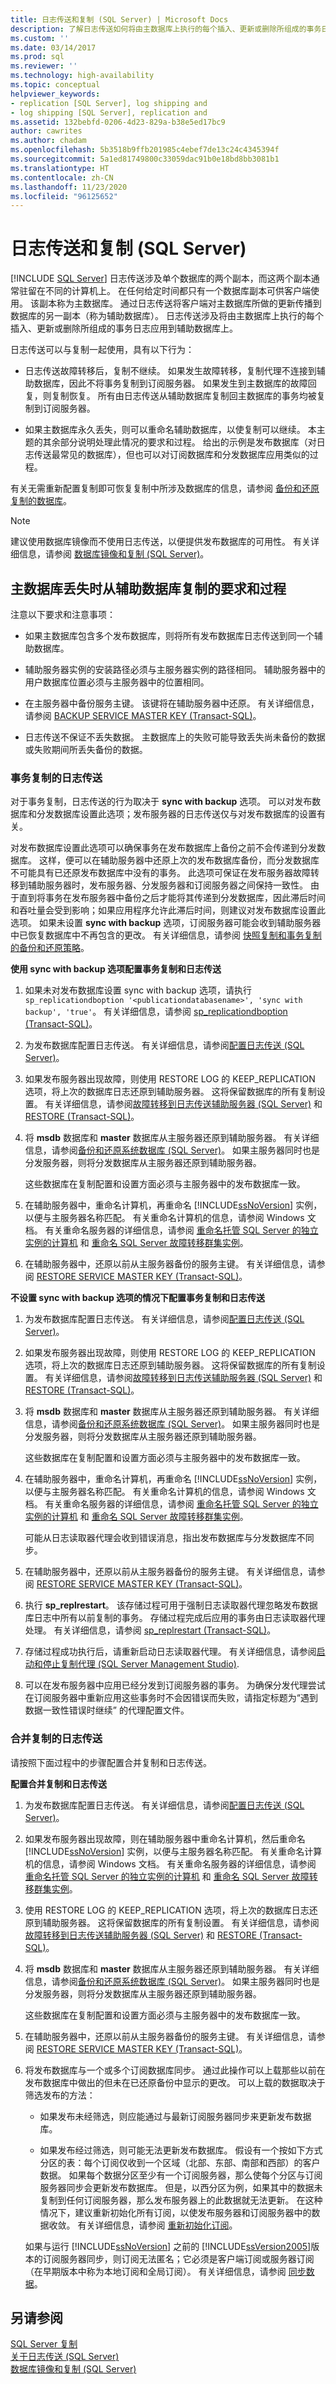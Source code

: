 ```yaml
---
title: 日志传送和复制 (SQL Server) | Microsoft Docs
description: 了解日志传送如何将由主数据库上执行的每个插入、更新或删除所组成的事务日志应用到辅助数据库上。
ms.custom: ''
ms.date: 03/14/2017
ms.prod: sql
ms.reviewer: ''
ms.technology: high-availability
ms.topic: conceptual
helpviewer_keywords:
- replication [SQL Server], log shipping and
- log shipping [SQL Server], replication and
ms.assetid: 132bebfd-0206-4d23-829a-b38e5ed17bc9
author: cawrites
ms.author: chadam
ms.openlocfilehash: 5b3518b9ffb201985c4ebef7de13c24c4345394f
ms.sourcegitcommit: 5a1ed81749800c33059dac91b0e18bd8bb3081b1
ms.translationtype: HT
ms.contentlocale: zh-CN
ms.lasthandoff: 11/23/2020
ms.locfileid: "96125652"
---
```

# <a name="log-shipping-and-replication-sql-server"></a>日志传送和复制 (SQL Server)
 [!INCLUDE [SQL Server](../../includes/applies-to-version/sqlserver.md)]
  日志传送涉及单个数据库的两个副本，而这两个副本通常驻留在不同的计算机上。 在任何给定时间都只有一个数据库副本可供客户端使用。 该副本称为主数据库。 通过日志传送将客户端对主数据库所做的更新传播到数据库的另一副本（称为辅助数据库）。 日志传送涉及将由主数据库上执行的每个插入、更新或删除所组成的事务日志应用到辅助数据库上。  
  
 日志传送可以与复制一起使用，具有以下行为：  
  
-   日志传送故障转移后，复制不继续。 如果发生故障转移，复制代理不连接到辅助数据库，因此不将事务复制到订阅服务器。 如果发生到主数据库的故障回复，则复制恢复。 所有由日志传送从辅助数据库复制回主数据库的事务均被复制到订阅服务器。  
  
-   如果主数据库永久丢失，则可以重命名辅助数据库，以使复制可以继续。 本主题的其余部分说明处理此情况的要求和过程。 给出的示例是发布数据库（对日志传送最常见的数据库），但也可以对订阅数据库和分发数据库应用类似的过程。  
  
 有关无需重新配置复制即可恢复复制中所涉及数据库的信息，请参阅 [备份和还原复制的数据库](../../relational-databases/replication/administration/back-up-and-restore-replicated-databases.md)。  
  
> [!NOTE]  
>  建议使用数据库镜像而不使用日志传送，以便提供发布数据库的可用性。 有关详细信息，请参阅 [数据库镜像和复制 (SQL Server)](../../database-engine/database-mirroring/database-mirroring-and-replication-sql-server.md)。  
  
## <a name="requirements-and-procedures-for-replicating-from-the-secondary-if-the-primary-is-lost"></a>主数据库丢失时从辅助数据库复制的要求和过程  
 注意以下要求和注意事项：  
  
-   如果主数据库包含多个发布数据库，则将所有发布数据库日志传送到同一个辅助数据库。  
  
-   辅助服务器实例的安装路径必须与主服务器实例的路径相同。 辅助服务器中的用户数据库位置必须与主服务器中的位置相同。  
  
-   在主服务器中备份服务主键。 该键将在辅助服务器中还原。 有关详细信息，请参阅 [BACKUP SERVICE MASTER KEY (Transact-SQL)](../../t-sql/statements/backup-service-master-key-transact-sql.md)。  
  
-   日志传送不保证不丢失数据。 主数据库上的失败可能导致丢失尚未备份的数据或失败期间所丢失备份的数据。  
  
### <a name="log-shipping-with-transactional-replication"></a>事务复制的日志传送  
 对于事务复制，日志传送的行为取决于 **sync with backup** 选项。 可以对发布数据库和分发数据库设置此选项；发布服务器的日志传送仅与对发布数据库的设置有关。  
  
 对发布数据库设置此选项可以确保事务在发布数据库上备份之前不会传递到分发数据库。 这样，便可以在辅助服务器中还原上次的发布数据库备份，而分发数据库不可能具有已还原发布数据库中没有的事务。 此选项可保证在发布服务器故障转移到辅助服务器时，发布服务器、分发服务器和订阅服务器之间保持一致性。 由于直到将事务在发布服务器中备份之后才能将其传递到分发数据库，因此滞后时间和吞吐量会受到影响；如果应用程序允许此滞后时间，则建议对发布数据库设置此选项。 如果未设置 **sync with backup** 选项，订阅服务器可能会收到辅助服务器中已恢复数据库中不再包含的更改。 有关详细信息，请参阅 [快照复制和事务复制的备份和还原策略](../../relational-databases/replication/administration/strategies-for-backing-up-and-restoring-snapshot-and-transactional-replication.md)。  
  
 **使用 sync with backup 选项配置事务复制和日志传送**  
  
1.  如果未对发布数据库设置 sync with backup 选项，请执行 `sp_replicationdboption '<publicationdatabasename>', 'sync with backup', 'true'`。 有关详细信息，请参阅 [sp_replicationdboption (Transact-SQL)](../../relational-databases/system-stored-procedures/sp-replicationdboption-transact-sql.md)。  
  
2.  为发布数据库配置日志传送。 有关详细信息，请参阅[配置日志传送 (SQL Server)](../../database-engine/log-shipping/configure-log-shipping-sql-server.md)。  
  
3.  如果发布服务器出现故障，则使用 RESTORE LOG 的 KEEP_REPLICATION 选项，将上次的数据库日志还原到辅助服务器。 这将保留数据库的所有复制设置。 有关详细信息，请参阅[故障转移到日志传送辅助服务器 (SQL Server)](../../database-engine/log-shipping/fail-over-to-a-log-shipping-secondary-sql-server.md) 和 [RESTORE (Transact-SQL)](../../t-sql/statements/restore-statements-transact-sql.md)。  
  
4.  将 **msdb** 数据库和 **master** 数据库从主服务器还原到辅助服务器。 有关详细信息，请参阅[备份和还原系统数据库 (SQL Server)](../../relational-databases/backup-restore/back-up-and-restore-of-system-databases-sql-server.md)。 如果主服务器同时也是分发服务器，则将分发数据库从主服务器还原到辅助服务器。  
  
     这些数据库在复制配置和设置方面必须与主服务器中的发布数据库一致。  
  
5.  在辅助服务器中，重命名计算机，再重命名 [!INCLUDE[ssNoVersion](../../includes/ssnoversion-md.md)] 实例，以便与主服务器名称匹配。 有关重命名计算机的信息，请参阅 Windows 文档。 有关重命名服务器的详细信息，请参阅 [重命名托管 SQL Server 的独立实例的计算机](../../database-engine/install-windows/rename-a-computer-that-hosts-a-stand-alone-instance-of-sql-server.md) 和 [重命名 SQL Server 故障转移群集实例](../../sql-server/failover-clusters/install/rename-a-sql-server-failover-cluster-instance.md)。  
  
6.  在辅助服务器中，还原以前从主服务器备份的服务主键。 有关详细信息，请参阅 [RESTORE SERVICE MASTER KEY (Transact-SQL)](../../t-sql/statements/restore-service-master-key-transact-sql.md)。  
  
 **不设置 sync with backup 选项的情况下配置事务复制和日志传送**  
  
1.  为发布数据库配置日志传送。 有关详细信息，请参阅[配置日志传送 (SQL Server)](../../database-engine/log-shipping/configure-log-shipping-sql-server.md)。  
  
2.  如果发布服务器出现故障，则使用 RESTORE LOG 的 KEEP_REPLICATION 选项，将上次的数据库日志还原到辅助服务器。 这将保留数据库的所有复制设置。 有关详细信息，请参阅[故障转移到日志传送辅助服务器 (SQL Server)](../../database-engine/log-shipping/fail-over-to-a-log-shipping-secondary-sql-server.md) 和 [RESTORE (Transact-SQL)](../../t-sql/statements/restore-statements-transact-sql.md)。  
  
3.  将 **msdb** 数据库和 **master** 数据库从主服务器还原到辅助服务器。 有关详细信息，请参阅[备份和还原系统数据库 (SQL Server)](../../relational-databases/backup-restore/back-up-and-restore-of-system-databases-sql-server.md)。 如果主服务器同时也是分发服务器，则将分发数据库从主服务器还原到辅助服务器。  
  
     这些数据库在复制配置和设置方面必须与主服务器中的发布数据库一致。  
  
4.  在辅助服务器中，重命名计算机，再重命名 [!INCLUDE[ssNoVersion](../../includes/ssnoversion-md.md)] 实例，以便与主服务器名称匹配。 有关重命名计算机的信息，请参阅 Windows 文档。 有关重命名服务器的详细信息，请参阅 [重命名托管 SQL Server 的独立实例的计算机](../../database-engine/install-windows/rename-a-computer-that-hosts-a-stand-alone-instance-of-sql-server.md) 和 [重命名 SQL Server 故障转移群集实例](../../sql-server/failover-clusters/install/rename-a-sql-server-failover-cluster-instance.md)。  
  
     可能从日志读取器代理会收到错误消息，指出发布数据库与分发数据库不同步。  
  
5.  在辅助服务器中，还原以前从主服务器备份的服务主键。 有关详细信息，请参阅 [RESTORE SERVICE MASTER KEY (Transact-SQL)](../../t-sql/statements/restore-service-master-key-transact-sql.md)。  
  
6.  执行 **sp_replrestart**。 该存储过程可用于强制日志读取器代理忽略发布数据库日志中所有以前复制的事务。 存储过程完成后应用的事务由日志读取器代理处理。 有关详细信息，请参阅 [sp_replrestart (Transact-SQL)](../../relational-databases/system-stored-procedures/sp-replrestart-transact-sql.md)。  
  
7.  存储过程成功执行后，请重新启动日志读取器代理。 有关详细信息，请参阅[启动和停止复制代理 (SQL Server Management Studio)](../../relational-databases/replication/agents/start-and-stop-a-replication-agent-sql-server-management-studio.md).  
  
8.  可以在发布服务器中应用已经分发到订阅服务器的事务。 为确保分发代理尝试在订阅服务器中重新应用这些事务时不会因错误而失败，请指定标题为“遇到数据一致性错误时继续” 的代理配置文件。  
  
### <a name="log-shipping-with-merge-replication"></a>合并复制的日志传送  
 请按照下面过程中的步骤配置合并复制和日志传送。  
  
 **配置合并复制和日志传送**  
  
1.  为发布数据库配置日志传送。 有关详细信息，请参阅[配置日志传送 (SQL Server)](../../database-engine/log-shipping/configure-log-shipping-sql-server.md)。  
  
2.  如果发布服务器出现故障，则在辅助服务器中重命名计算机，然后重命名 [!INCLUDE[ssNoVersion](../../includes/ssnoversion-md.md)] 实例，以便与主服务器名称匹配。 有关重命名计算机的信息，请参阅 Windows 文档。 有关重命名服务器的详细信息，请参阅 [重命名托管 SQL Server 的独立实例的计算机](../../database-engine/install-windows/rename-a-computer-that-hosts-a-stand-alone-instance-of-sql-server.md) 和 [重命名 SQL Server 故障转移群集实例](../../sql-server/failover-clusters/install/rename-a-sql-server-failover-cluster-instance.md)。  
  
3.  使用 RESTORE LOG 的 KEEP_REPLICATION 选项，将上次的数据库日志还原到辅助服务器。 这将保留数据库的所有复制设置。 有关详细信息，请参阅[故障转移到日志传送辅助服务器 (SQL Server)](../../database-engine/log-shipping/fail-over-to-a-log-shipping-secondary-sql-server.md) 和 [RESTORE (Transact-SQL)](../../t-sql/statements/restore-statements-transact-sql.md)。  
  
4.  将 **msdb** 数据库和 **master** 数据库从主服务器还原到辅助服务器。 有关详细信息，请参阅[备份和还原系统数据库 (SQL Server)](../../relational-databases/backup-restore/back-up-and-restore-of-system-databases-sql-server.md)。 如果主服务器同时也是分发服务器，则将分发数据库从主服务器还原到辅助服务器。  
  
     这些数据库在复制配置和设置方面必须与主服务器中的发布数据库一致。  
  
5.  在辅助服务器中，还原以前从主服务器备份的服务主键。 有关详细信息，请参阅 [RESTORE SERVICE MASTER KEY (Transact-SQL)](../../t-sql/statements/restore-service-master-key-transact-sql.md)。  
  
6.  将发布数据库与一个或多个订阅数据库同步。 通过此操作可以上载那些以前在发布数据库中做出的但未在已还原备份中显示的更改。 可以上载的数据取决于筛选发布的方法：  
  
    -   如果发布未经筛选，则应能通过与最新订阅服务器同步来更新发布数据库。  
  
    -   如果发布经过筛选，则可能无法更新发布数据库。 假设有一个按如下方式分区的表：每个订阅仅收到一个区域（北部、东部、南部和西部）的客户数据。 如果每个数据分区至少有一个订阅服务器，那么使每个分区与订阅服务器同步会更新发布数据库。 但是，以西分区为例，如果其中的数据未复制到任何订阅服务器，那么发布服务器上的此数据就无法更新。 在这种情况下，建议重新初始化所有订阅，以使发布服务器和订阅服务器中的数据收敛。 有关详细信息，请参阅 [重新初始化订阅](../../relational-databases/replication/reinitialize-subscriptions.md)。  
  
     如果与运行 [!INCLUDE[ssNoVersion](../../includes/ssnoversion-md.md)] 之前的 [!INCLUDE[ssVersion2005](../../includes/ssversion2005-md.md)]版本的订阅服务器同步，则订阅无法匿名；它必须是客户端订阅或服务器订阅（在早期版本中称为本地订阅和全局订阅）。 有关详细信息，请参阅 [同步数据](../../relational-databases/replication/synchronize-data.md)。  
  
## <a name="see-also"></a>另请参阅  
 [SQL Server 复制](../../relational-databases/replication/sql-server-replication.md)   
 [关于日志传送 (SQL Server)](../../database-engine/log-shipping/about-log-shipping-sql-server.md)   
 [数据库镜像和复制 (SQL Server)](../../database-engine/database-mirroring/database-mirroring-and-replication-sql-server.md)  
  
  
